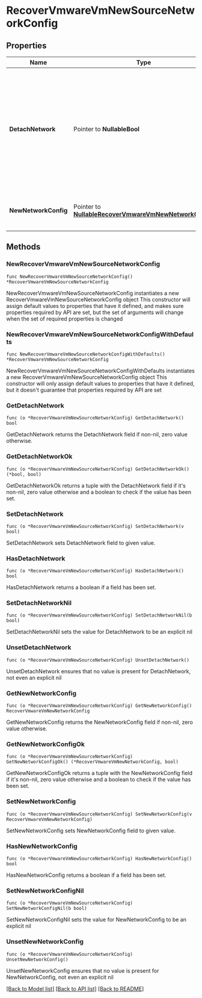 # RecoverVmwareVmNewSourceNetworkConfig

## Properties

Name | Type | Description | Notes
------------ | ------------- | ------------- | -------------
**DetachNetwork** | Pointer to **NullableBool** | If this is set to true, then the network will be detached from the recovered VMs. All the other networking parameters set will be ignored if set to true. Default value is false. | [optional] 
**NewNetworkConfig** | Pointer to [**NullableRecoverVmwareVmNewNetworkConfig**](RecoverVmwareVmNewNetworkConfig.md) | Specifies a new network configuration for the VM recovery. | [optional] 

## Methods

### NewRecoverVmwareVmNewSourceNetworkConfig

`func NewRecoverVmwareVmNewSourceNetworkConfig() *RecoverVmwareVmNewSourceNetworkConfig`

NewRecoverVmwareVmNewSourceNetworkConfig instantiates a new RecoverVmwareVmNewSourceNetworkConfig object
This constructor will assign default values to properties that have it defined,
and makes sure properties required by API are set, but the set of arguments
will change when the set of required properties is changed

### NewRecoverVmwareVmNewSourceNetworkConfigWithDefaults

`func NewRecoverVmwareVmNewSourceNetworkConfigWithDefaults() *RecoverVmwareVmNewSourceNetworkConfig`

NewRecoverVmwareVmNewSourceNetworkConfigWithDefaults instantiates a new RecoverVmwareVmNewSourceNetworkConfig object
This constructor will only assign default values to properties that have it defined,
but it doesn't guarantee that properties required by API are set

### GetDetachNetwork

`func (o *RecoverVmwareVmNewSourceNetworkConfig) GetDetachNetwork() bool`

GetDetachNetwork returns the DetachNetwork field if non-nil, zero value otherwise.

### GetDetachNetworkOk

`func (o *RecoverVmwareVmNewSourceNetworkConfig) GetDetachNetworkOk() (*bool, bool)`

GetDetachNetworkOk returns a tuple with the DetachNetwork field if it's non-nil, zero value otherwise
and a boolean to check if the value has been set.

### SetDetachNetwork

`func (o *RecoverVmwareVmNewSourceNetworkConfig) SetDetachNetwork(v bool)`

SetDetachNetwork sets DetachNetwork field to given value.

### HasDetachNetwork

`func (o *RecoverVmwareVmNewSourceNetworkConfig) HasDetachNetwork() bool`

HasDetachNetwork returns a boolean if a field has been set.

### SetDetachNetworkNil

`func (o *RecoverVmwareVmNewSourceNetworkConfig) SetDetachNetworkNil(b bool)`

 SetDetachNetworkNil sets the value for DetachNetwork to be an explicit nil

### UnsetDetachNetwork
`func (o *RecoverVmwareVmNewSourceNetworkConfig) UnsetDetachNetwork()`

UnsetDetachNetwork ensures that no value is present for DetachNetwork, not even an explicit nil
### GetNewNetworkConfig

`func (o *RecoverVmwareVmNewSourceNetworkConfig) GetNewNetworkConfig() RecoverVmwareVmNewNetworkConfig`

GetNewNetworkConfig returns the NewNetworkConfig field if non-nil, zero value otherwise.

### GetNewNetworkConfigOk

`func (o *RecoverVmwareVmNewSourceNetworkConfig) GetNewNetworkConfigOk() (*RecoverVmwareVmNewNetworkConfig, bool)`

GetNewNetworkConfigOk returns a tuple with the NewNetworkConfig field if it's non-nil, zero value otherwise
and a boolean to check if the value has been set.

### SetNewNetworkConfig

`func (o *RecoverVmwareVmNewSourceNetworkConfig) SetNewNetworkConfig(v RecoverVmwareVmNewNetworkConfig)`

SetNewNetworkConfig sets NewNetworkConfig field to given value.

### HasNewNetworkConfig

`func (o *RecoverVmwareVmNewSourceNetworkConfig) HasNewNetworkConfig() bool`

HasNewNetworkConfig returns a boolean if a field has been set.

### SetNewNetworkConfigNil

`func (o *RecoverVmwareVmNewSourceNetworkConfig) SetNewNetworkConfigNil(b bool)`

 SetNewNetworkConfigNil sets the value for NewNetworkConfig to be an explicit nil

### UnsetNewNetworkConfig
`func (o *RecoverVmwareVmNewSourceNetworkConfig) UnsetNewNetworkConfig()`

UnsetNewNetworkConfig ensures that no value is present for NewNetworkConfig, not even an explicit nil

[[Back to Model list]](../README.md#documentation-for-models) [[Back to API list]](../README.md#documentation-for-api-endpoints) [[Back to README]](../README.md)


